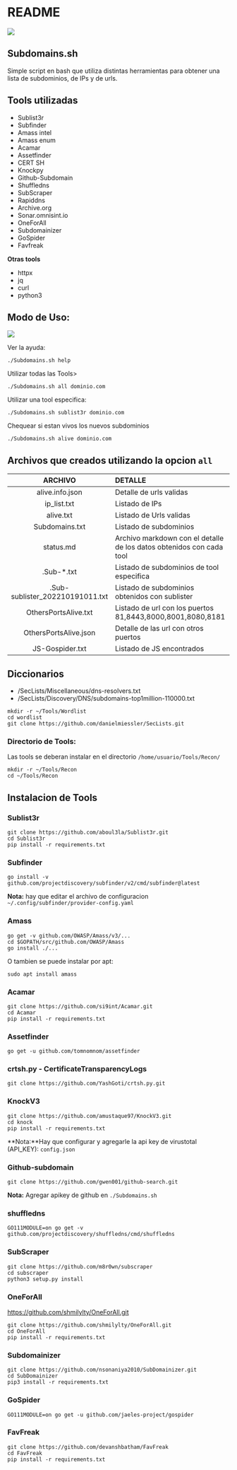 # README

![](Subdomains_logo.png)


## Subdomains.sh 
Simple script en bash que utiliza distintas herramientas para obtener una lista de subdominios, de IPs y de urls.

## Tools utilizadas
- Sublist3r
- Subfinder
- Amass intel
- Amass enum
- Acamar
- Assetfinder
- CERT SH
- Knockpy
- Github-Subdomain
- Shuffledns
- SubScraper
- Rapiddns
- Archive.org
- Sonar.omnisint.io
- OneForAll
- Subdomainizer
- GoSpider 
- Favfreak

**Otras tools**
* httpx
* jq
* curl
* python3




## Modo de Uso:

![](Subdomains_2.png)

Ver la ayuda: 
```
./Subdomains.sh help
```

Utilizar todas las Tools>
```
./Subdomains.sh all dominio.com
```

Utilizar una tool especifica:
```
./Subdomains.sh sublist3r dominio.com
```

Chequear si estan vivos los nuevos subdominios
```
./Subdomains.sh alive dominio.com
```

## Archivos que creados utilizando la opcion `all`

|    ARCHIVO                        |                                   DETALLE                             |
|:---------------------------------:|:----------------------------------------------------------------------|
| alive.info.json                   | Detalle de urls validas                                               |
| ip_list.txt                       | Listado de IPs                                                        |
| alive.txt                         | Listado de Urls validas                                               |
| Subdomains.txt                    | Listado de subdominios                                                |
| status.md                         | Archivo markdown con el detalle de los datos obtenidos con cada tool  |
| .Sub-*.txt                        | Listado de subdominios de tool especifica                             |
| .Sub-sublister_202210191011.txt   | Listado de subdominios obtenidos con sublister                        |
| OthersPortsAlive.txt              | Listado de url con los puertos 81,8443,8000,8001,8080,8181            |
| OthersPortsAlive.json             | Detalle de las url con otros puertos                                  |
| JS-Gospider.txt                   | Listado de JS encontrados                                             |





## Diccionarios

* /SecLists/Miscellaneous/dns-resolvers.txt
* /SecLists/Discovery/DNS/subdomains-top1million-110000.txt

```
mkdir -r ~/Tools/Wordlist
cd wordlist
git clone https://github.com/danielmiessler/SecLists.git
```
### Directorio de Tools:
Las tools se deberan instalar en el directorio
`/home/usuario/Tools/Recon/`
```
mkdir -r ~/Tools/Recon
cd ~/Tools/Recon
```


## Instalacion de Tools
### Sublist3r
```
git clone https://github.com/aboul3la/Sublist3r.git 
cd Sublist3r
pip install -r requirements.txt
```

### Subfinder
```
go install -v github.com/projectdiscovery/subfinder/v2/cmd/subfinder@latest
```
**Nota:** hay que editar el archivo de configuracion 
`~/.config/subfinder/provider-config.yaml`


### Amass 
```
go get -v github.com/OWASP/Amass/v3/...
cd $GOPATH/src/github.com/OWASP/Amass
go install ./...
```

O tambien se puede instalar por apt:
```
sudo apt install amass
```


### Acamar 
```
git clone https://github.com/si9int/Acamar.git
cd Acamar
pip install -r requirements.txt 
```
### Assetfinder
```
go get -u github.com/tomnomnom/assetfinder
```


### crtsh.py - CertificateTransparencyLogs
```
git clone https://github.com/YashGoti/crtsh.py.git
```


### KnockV3
```
git clone https://github.com/amustaque97/KnockV3.git
cd knock
pip install -r requirements.txt
```
**Nota:**Hay que configurar y agregarle la api key de virustotal (API_KEY):
`config.json`


### Github-subdomain
```
git clone https://github.com/gwen001/github-search.git
```
**Nota:** Agregar apikey de github en 
`./Subdomains.sh`


### shuffledns
```
GO111MODULE=on go get -v github.com/projectdiscovery/shuffledns/cmd/shuffledns
```
### SubScraper
```
git clone https://github.com/m8r0wn/subscraper
cd subscraper
python3 setup.py install
```

### OneForAll 
https://github.com/shmilylty/OneForAll.git
```
git clone https://github.com/shmilylty/OneForAll.git
cd OneForAll
pip install -r requirements.txt 
```

### Subdomainizer
```
git clone https://github.com/nsonaniya2010/SubDomainizer.git
cd SubDomainizer
pip3 install -r requirements.txt
```

### GoSpider
```
GO111MODULE=on go get -u github.com/jaeles-project/gospider
```

### FavFreak
```
git clone https://github.com/devanshbatham/FavFreak
cd FavFreak
pip install -r requirements.txt
```
